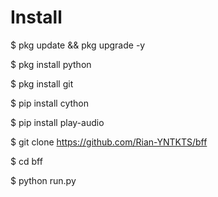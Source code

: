 # Install

$ pkg update && pkg upgrade -y

$ pkg install python 

$ pkg install git

$ pip install cython 

$ pip install play-audio

$ git clone https://github.com/Rian-YNTKTS/bff

$ cd bff

$ python run.py


